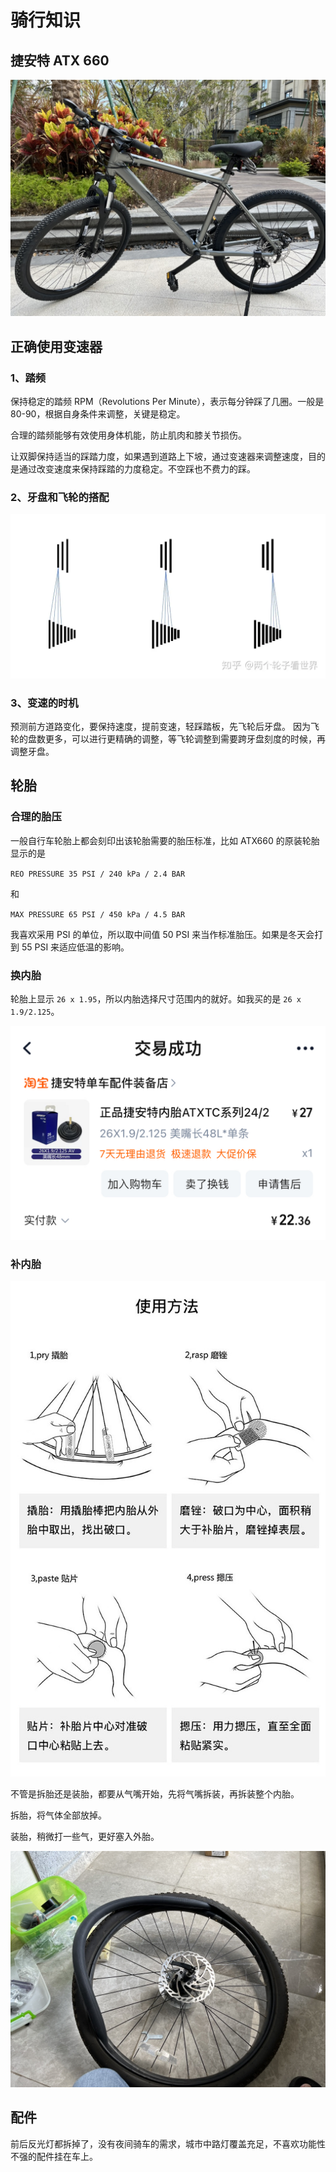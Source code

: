 # 骑行知识

## 捷安特 ATX 660

![](./bike.jpeg)

## 正确使用变速器

### 1、踏频

保持稳定的踏频 RPM（Revolutions Per Minute），表示每分钟踩了几圈。一般是 80-90，根据自身条件来调整，关键是稳定。

合理的踏频能够有效使用身体机能，防止肌肉和膝关节损伤。

让双脚保持适当的踩踏力度，如果遇到道路上下坡，通过变速器来调整速度，目的是通过改变速度来保持踩踏的力度稳定。不空踩也不费力的踩。

### 2、牙盘和飞轮的搭配

![](./变速器.webp)

### 3、变速的时机

预测前方道路变化，要保持速度，提前变速，轻踩踏板，先飞轮后牙盘。 因为飞轮的盘数更多，可以进行更精确的调整，等飞轮调整到需要跨牙盘刻度的时候，再调整牙盘。

## 轮胎

### 合理的胎压

一般自行车轮胎上都会刻印出该轮胎需要的胎压标准，比如 ATX660 的原装轮胎显示的是

`REO PRESSURE 35 PSI / 240 kPa / 2.4 BAR`

和

`MAX PRESSURE 65 PSI / 450 kPa / 4.5 BAR`

我喜欢采用 PSI 的单位，所以取中间值 50 PSI 来当作标准胎压。如果是冬天会打到 55 PSI 来适应低温的影响。

### 换内胎

轮胎上显示 `26 x 1.95`，所以内胎选择尺寸范围内的就好。如我买的是 `26 x 1.9/2.125`。

![](./内胎.jpeg)

### 补内胎

![](./补胎.jpeg)

不管是拆胎还是装胎，都要从气嘴开始，先将气嘴拆装，再拆装整个内胎。

拆胎，将气体全部放掉。

装胎，稍微打一些气，更好塞入外胎。

![](./装内胎.jpeg)

## 配件

前后反光灯都拆掉了，没有夜间骑车的需求，城市中路灯覆盖充足，不喜欢功能性不强的配件挂在车上。

